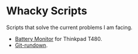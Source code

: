 # Whacky Scripts

Scripts that solve the current problems I am facing.

- [Battery Monitor](./battMonitor) for Thinkpad T480.
- [Git-rundown](./git-rundown).
